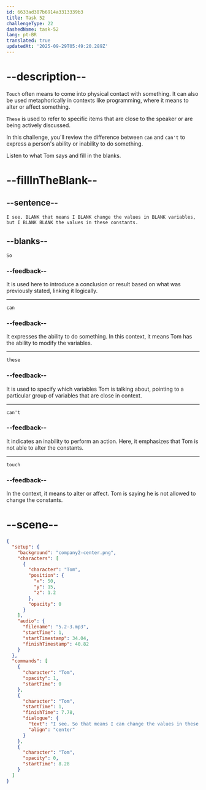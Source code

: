 ```yaml
---
id: 6633ad387b6914a3313339b3
title: Task 52
challengeType: 22
dashedName: task-52
lang: pt-BR
translated: true
updatedAt: '2025-09-29T05:49:20.289Z'
---
```


<!-- (Audio) Tom: I see. So that means I can change the values in these variables, but I can't touch the values in these constants. -->

# --description--

`Touch` often means to come into physical contact with something. It can also be used metaphorically in contexts like programming, where it means to alter or affect something.

`These` is used to refer to specific items that are close to the speaker or are being actively discussed.

In this challenge, you'll review the difference between `can` and `can't` to express a person's ability or inability to do something.

Listen to what Tom says and fill in the blanks.

# --fillInTheBlank--

## --sentence--

`I see. BLANK that means I BLANK change the values in BLANK variables, but I BLANK BLANK the values in these constants.`

## --blanks--

`So`

### --feedback--

It is used here to introduce a conclusion or result based on what was previously stated, linking it logically.

---

`can`

### --feedback--

It expresses the ability to do something. In this context, it means Tom has the ability to modify the variables.

---

`these`

### --feedback--

It is used to specify which variables Tom is talking about, pointing to a particular group of variables that are close in context.

---

`can't`

### --feedback--

It indicates an inability to perform an action. Here, it emphasizes that Tom is not able to alter the constants.

---

`touch`

### --feedback--

In the context, it means to alter or affect. Tom is saying he is not allowed to change the constants.

# --scene--

```json
{
  "setup": {
    "background": "company2-center.png",
    "characters": [
      {
        "character": "Tom",
        "position": {
          "x": 50,
          "y": 15,
          "z": 1.2
        },
        "opacity": 0
      }
    ],
    "audio": {
      "filename": "5.2-3.mp3",
      "startTime": 1,
      "startTimestamp": 34.04,
      "finishTimestamp": 40.82
    }
  },
  "commands": [
    {
      "character": "Tom",
      "opacity": 1,
      "startTime": 0
    },
    {
      "character": "Tom",
      "startTime": 1,
      "finishTime": 7.78,
      "dialogue": {
        "text": "I see. So that means I can change the values in these variables, but I can't touch the values in these constants.",
        "align": "center"
      }
    },
    {
      "character": "Tom",
      "opacity": 0,
      "startTime": 8.28
    }
  ]
}
```
